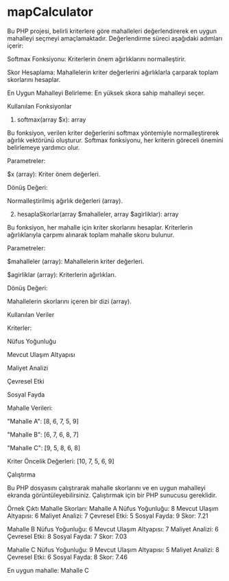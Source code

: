# mapCalculator
 Bu PHP projesi, belirli kriterlere göre mahalleleri değerlendirerek en uygun mahalleyi seçmeyi amaçlamaktadır. Değerlendirme süreci aşağıdaki adımları içerir:

Softmax Fonksiyonu: Kriterlerin önem ağırlıklarını normalleştirir.

Skor Hesaplama: Mahallelerin kriter değerlerini ağırlıklarla çarparak toplam skorlarını hesaplar.

En Uygun Mahalleyi Belirleme: En yüksek skora sahip mahalleyi seçer.

Kullanılan Fonksiyonlar

1. softmax(array $x): array

Bu fonksiyon, verilen kriter değerlerini softmax yöntemiyle normalleştirerek ağırlık vektörünü oluşturur. Softmax fonksiyonu, her kriterin göreceli önemini belirlemeye yardımcı olur.

Parametreler:

$x (array): Kriter önem değerleri.

Dönüş Değeri:

Normalleştirilmiş ağırlık değerleri (array).

2. hesaplaSkorlar(array $mahalleler, array $agirliklar): array

Bu fonksiyon, her mahalle için kriter skorlarını hesaplar. Kriterlerin ağırlıklarıyla çarpımı alınarak toplam mahalle skoru bulunur.

Parametreler:

$mahalleler (array): Mahallelerin kriter değerleri.

$agirliklar (array): Kriterlerin ağırlıkları.

Dönüş Değeri:

Mahallelerin skorlarını içeren bir dizi (array).

Kullanılan Veriler

Kriterler:

Nüfus Yoğunluğu

Mevcut Ulaşım Altyapısı

Maliyet Analizi

Çevresel Etki

Sosyal Fayda

Mahalle Verileri:

"Mahalle A": [8, 6, 7, 5, 9]

"Mahalle B": [6, 7, 6, 8, 7]

"Mahalle C": [9, 5, 8, 6, 8]

Kriter Öncelik Değerleri: [10, 7, 5, 6, 9]

Çalıştırma

Bu PHP dosyasını çalıştırarak mahalle skorlarını ve en uygun mahalleyi ekranda görüntüleyebilirsiniz. Çalıştırmak için bir PHP sunucusu gereklidir.

Örnek Çıktı
Mahalle Skorları:
Mahalle A Nüfus Yoğunluğu: 8
Mevcut Ulaşım Altyapısı: 6
Maliyet Analizi: 7
Çevresel Etki: 5
Sosyal Fayda: 9
Skor: 7.21

Mahalle B Nüfus Yoğunluğu: 6
Mevcut Ulaşım Altyapısı: 7
Maliyet Analizi: 6
Çevresel Etki: 8
Sosyal Fayda: 7
Skor: 7.03

Mahalle C Nüfus Yoğunluğu: 9
Mevcut Ulaşım Altyapısı: 5
Maliyet Analizi: 8
Çevresel Etki: 6
Sosyal Fayda: 8
Skor: 7.46

En uygun mahalle:
Mahalle C
